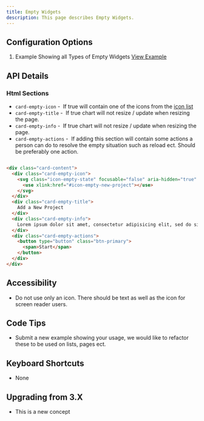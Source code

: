 ```yaml
---
title: Empty Widgets  
description: This page describes Empty Widgets.
---
```


## Configuration Options

1. Example Showing all Types of Empty Widgets [View Example]( ../components/empty-widgets/example-index)

## API Details

### Html Sections

-   `card-empty-icon` -  If true will contain one of the icons from the [icon list](http://git.infor.com/projects/SOHO/repos/controls/browse/components/empty-widgets/svg-empty.html)
-   `card-empty-title` -  If true chart will not resize / update when resizing the page.
-   `card-empty-info` -  If true chart will not resize / update when resizing the page.
-   `card-empty-actions` -  If adding this section will contain some actions a person can do to resolve the empty situation such as reload ect. Should be preferably one action.

```html

<div class="card-content">
  <div class="card-empty-icon">
    <svg class="icon-empty-state" focusable="false" aria-hidden="true" role="presentation">
      <use xlink:href="#icon-empty-new-project"></use>
    </svg>
  </div>
  <div class="card-empty-title">
    Add a New Project
  </div>
  <div class="card-empty-info">
    Lorem ipsum dolor sit amet, consectetur adipisicing elit, sed do siusmod temp.
  </div>
  <div class="card-empty-actions">
    <button type="button" class="btn-primary">
      <span>Start</span>
    </button>
  </div>
</div>

```

## Accessibility

- Do not use only an icon. There should be text as well as the icon for screen reader users.

## Code Tips

- Submit a new example showing your usage, we would like to refactor these to be used on lists, pages ect.

## Keyboard Shortcuts

- None

## Upgrading from 3.X

- This is a new concept
